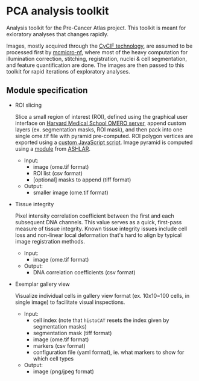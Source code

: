 # PCA analysis toolkit

Analysis toolkit for the Pre-Cancer Atlas project. This toolkit is meant for exloratory analyses that changes rapidly. 

Images, mostly acquired through the [CyCIF technology](https://www.cycif.org/), are assumed to be processed first by [mcmicro-nf](https://github.com/labsyspharm/mcmicro-nf), where most of the heavy computation for illumination correction, stitching, registration, nuclei & cell segmentation, and feature quantification are done. The images are then passed to this toolkit for rapid iterations of exploratory analyses.

## Module specification

* ROI slicing

  Slice a small region of interest (ROI), defined using the graphical user interface on [Harvard Medical School OMERO server](https://omero.hms.harvard.edu/), append custom layers (ex. segmentation masks, ROI mask), and then pack into one single ome.tif file with pyramid pre-computed. ROI polygon vertices are exported using a [custom JavaScript script](https://gist.github.com/Yu-AnChen/58754f960ccd540e307ed991bc6901b0). Image pyramid is computed using a [module](https://gist.github.com/jmuhlich/a926f55f7eb115af54c9d4754539bbc1) from [ASHLAR](https://github.com/labsyspharm/ashlar).
  
  * Input:
    * image (ome.tif format)
    * ROI list (csv format)
    * [optional] masks to append (tiff format)
  * Output:
    * smaller image (ome.tif format)

* Tissue integrity

  Pixel intensity correlation coefficient between the first and each subsequent DNA channels. This value serves as a quick, first-pass measure of tissue integrity. Known tissue integrity issues include cell loss and non-linear local deformation that's hard to align by typical image registration methods.
  
  * Input:
    * image (ome.tif format)
  * Output:
    * DNA correlation coefficients (csv format)
    
* Exemplar gallery view

  Visualize individual cells in gallery view format (ex. 10x10=100 cells, in single image) to facilitate visual inspections.
  
  * Input:
    * cell index (note that `histoCAT` resets the index given by segmentation masks)
    * segmentation mask (tiff format)
    * image (ome.tif format)
    * markers (csv format)
    * configuration file (yaml format), ie. what markers to show for which cell types
  * Output:
    * image (png/jpeg format)
